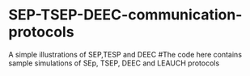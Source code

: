 # SEP-TSEP-DEEC-communication-protocols
A simple illustrations of SEP,TESP and DEEC
#The code here contains sample simulations of SEp, TSEP, DEEC and LEAUCH protocols
